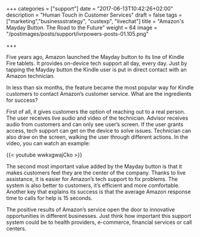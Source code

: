 +++
categories = ["support"]
date = "2017-06-13T10:42:26+02:00"
description = "Human Touch in Customer Services"
draft = false
tags = ["marketing","businessstrategy", "custexp", "livechat"]
title = "Amazon's Mayday Button. The Road to the Future"
weight = 64 
image = "/postimages/posts/support/ivrpowers-posts-01.105.png"

+++


Five years ago, Amazon launched the Mayday button to its line of Kindle Fire tablets. It provides on-device tech support all day, every day. Just by tapping the Mayday button the Kindle user is put in direct contact with an Amazon technician. 

In less than six months, the feature became the most popular way for Kindle customers to contact Amazon’s customer service. What are the ingredients for success?

First of all, it gives customers the option of reaching out to a real person. The user receives live audio and video of the technician. Advisor receives audio from customers and can only see user’s screen. If the user grants access, tech support can get on the device to solve issues. Technician can also draw on the screen, walking the user through different actions. In the video, you can watch an example:

{{< youtube wwkxgwajCko >}}

The second most important value added by the Mayday button is that it makes customers feel they are the center of the company. Thanks to live assistance, it is easier for Amazon’s tech support to fix problems. The system is also better to customers, it’s efficient and more comfortable. Another key that explains its success is that the average Amazon response time to calls for help is 15 seconds.

The positive results of Amazon’s service open the door to innovative opportunities in different businesses. Just think how important this support system could be to health providers, e-commerce, financial services or call centers.

